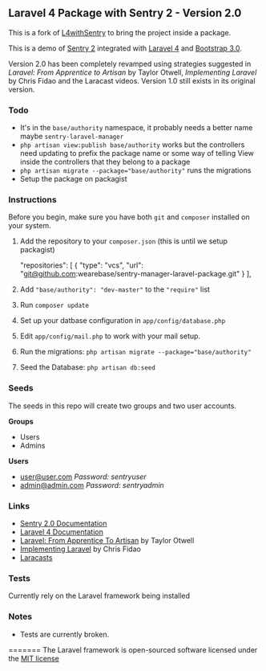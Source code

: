 ## Laravel 4 Package with Sentry 2 - Version 2.0

This is a fork of [L4withSentry](https://github.com/rydurham/L4withSentry) to bring the project inside a package.

This is a demo of [Sentry 2](https://github.com/cartalyst/sentry) integrated with [Laravel 4](https://github.com/laravel/laravel/tree/develop) and [Bootstrap 3.0](http://getbootstrap.com).

Version 2.0 has been completely revamped using strategies suggested in *Laravel: From Apprentice to Artisan* by Taylor Otwell, *Implementing Laravel* by Chris Fidao and the Laracast videos.   Version 1.0 still exists in its original version. 

### Todo

* It's in the `base/authority` namespace, it probably needs a better name maybe `sentry-laravel-manager`
* `php artisan view:publish base/authority` works but the controllers need updating to prefix the package name or some way of telling View inside the controllers that they belong to a package
* `php artisan migrate --package="base/authority"` runs the migrations
* Setup the package on packagist


### Instructions

Before you begin, make sure you have both ```git``` and ```composer``` installed on your system. 

1. Add the repository to your `composer.json` (this is until we setup packagist)

    "repositories": [
            {
                "type": "vcs",
                "url": "git@github.com:wearebase/sentry-manager-laravel-package.git"
            }
        ],
    

2. Add `"base/authority": "dev-master"` to the `"require"` list
2. Run `composer update`
3. Set up your datbase configuration in ```app/config/database.php```
4. Edit `app/config/mail.php` to work with your mail setup.
5. Run the migrations: `php artisan migrate --package="base/authority"`
6. Seed the Database: `php artisan db:seed`

### Seeds
The seeds in this repo will create two groups and two user accounts.

__Groups__
* Users
* Admins

__Users__
* user@user.com  *Password: sentryuser*
* admin@admin.com *Password: sentryadmin*

### Links
* [Sentry 2.0 Documentation](https://cartalyst.com/manual/sentry)
* [Laravel 4 Documentation](http://laravel.com/docs)
* [Laravel: From Apprentice To Artisan](https://leanpub.com/laravel) by Taylor Otwell
* [Implementing Laravel](https://leanpub.com/implementinglaravel) by Chris Fidao
* [Laracasts](http://laracasts.com)

### Tests
Currently rely on the Laravel framework being installed

### Notes

* Tests are currently broken.

=======
The Laravel framework is open-sourced software licensed under the [MIT license](http://opensource.org/licenses/MIT)

